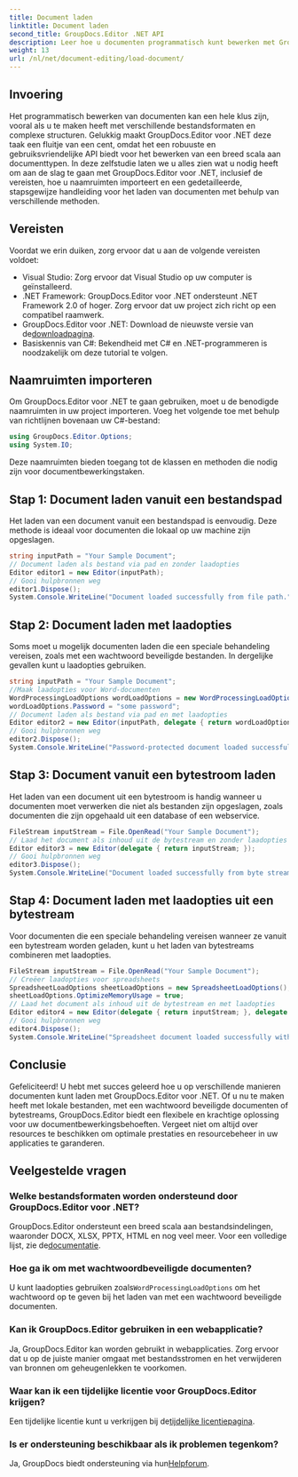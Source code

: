 ```yaml
---
title: Document laden
linktitle: Document laden
second_title: GroupDocs.Editor .NET API
description: Leer hoe u documenten programmatisch kunt bewerken met GroupDocs.Editor voor .NET. Stapsgewijze handleiding voor het laden van documenten, het omgaan met met een wachtwoord beveiligde bestanden en meer.
weight: 13
url: /nl/net/document-editing/load-document/
---
```

## Invoering
Het programmatisch bewerken van documenten kan een hele klus zijn, vooral als u te maken heeft met verschillende bestandsformaten en complexe structuren. Gelukkig maakt GroupDocs.Editor voor .NET deze taak een fluitje van een cent, omdat het een robuuste en gebruiksvriendelijke API biedt voor het bewerken van een breed scala aan documenttypen. In deze zelfstudie laten we u alles zien wat u nodig heeft om aan de slag te gaan met GroupDocs.Editor voor .NET, inclusief de vereisten, hoe u naamruimten importeert en een gedetailleerde, stapsgewijze handleiding voor het laden van documenten met behulp van verschillende methoden.
## Vereisten
Voordat we erin duiken, zorg ervoor dat u aan de volgende vereisten voldoet:
- Visual Studio: Zorg ervoor dat Visual Studio op uw computer is geïnstalleerd.
- .NET Framework: GroupDocs.Editor voor .NET ondersteunt .NET Framework 2.0 of hoger. Zorg ervoor dat uw project zich richt op een compatibel raamwerk.
-  GroupDocs.Editor voor .NET: Download de nieuwste versie van de[downloadpagina](https://releases.groupdocs.com/editor/net/).
- Basiskennis van C#: Bekendheid met C# en .NET-programmeren is noodzakelijk om deze tutorial te volgen.
## Naamruimten importeren
Om GroupDocs.Editor voor .NET te gaan gebruiken, moet u de benodigde naamruimten in uw project importeren. Voeg het volgende toe met behulp van richtlijnen bovenaan uw C#-bestand:
```csharp
using GroupDocs.Editor.Options;
using System.IO;
```
Deze naamruimten bieden toegang tot de klassen en methoden die nodig zijn voor documentbewerkingstaken.
## Stap 1: Document laden vanuit een bestandspad
Het laden van een document vanuit een bestandspad is eenvoudig. Deze methode is ideaal voor documenten die lokaal op uw machine zijn opgeslagen.

```csharp
string inputPath = "Your Sample Document";
// Document laden als bestand via pad en zonder laadopties
Editor editor1 = new Editor(inputPath);
// Gooi hulpbronnen weg
editor1.Dispose();
System.Console.WriteLine("Document loaded successfully from file path.");
```
## Stap 2: Document laden met laadopties
Soms moet u mogelijk documenten laden die een speciale behandeling vereisen, zoals met een wachtwoord beveiligde bestanden. In dergelijke gevallen kunt u laadopties gebruiken.

```csharp
string inputPath = "Your Sample Document";
//Maak laadopties voor Word-documenten
WordProcessingLoadOptions wordLoadOptions = new WordProcessingLoadOptions();
wordLoadOptions.Password = "some password";
// Document laden als bestand via pad en met laadopties
Editor editor2 = new Editor(inputPath, delegate { return wordLoadOptions; });
// Gooi hulpbronnen weg
editor2.Dispose();
System.Console.WriteLine("Password-protected document loaded successfully.");
```
## Stap 3: Document vanuit een bytestroom laden
Het laden van een document uit een bytestroom is handig wanneer u documenten moet verwerken die niet als bestanden zijn opgeslagen, zoals documenten die zijn opgehaald uit een database of een webservice.

```csharp
FileStream inputStream = File.OpenRead("Your Sample Document");
// Laad het document als inhoud uit de bytestream en zonder laadopties
Editor editor3 = new Editor(delegate { return inputStream; });
// Gooi hulpbronnen weg
editor3.Dispose();
System.Console.WriteLine("Document loaded successfully from byte stream.");
```
## Stap 4: Document laden met laadopties uit een bytestream
Voor documenten die een speciale behandeling vereisen wanneer ze vanuit een bytestream worden geladen, kunt u het laden van bytestreams combineren met laadopties.

```csharp
FileStream inputStream = File.OpenRead("Your Sample Document");
// Creëer laadopties voor spreadsheets
SpreadsheetLoadOptions sheetLoadOptions = new SpreadsheetLoadOptions();
sheetLoadOptions.OptimizeMemoryUsage = true;
// Laad het document als inhoud uit de bytestream en met laadopties
Editor editor4 = new Editor(delegate { return inputStream; }, delegate { return sheetLoadOptions; });
// Gooi hulpbronnen weg
editor4.Dispose();
System.Console.WriteLine("Spreadsheet document loaded successfully with load options.");
```
## Conclusie
Gefeliciteerd! U hebt met succes geleerd hoe u op verschillende manieren documenten kunt laden met GroupDocs.Editor voor .NET. Of u nu te maken heeft met lokale bestanden, met een wachtwoord beveiligde documenten of bytestreams, GroupDocs.Editor biedt een flexibele en krachtige oplossing voor uw documentbewerkingsbehoeften. Vergeet niet om altijd over resources te beschikken om optimale prestaties en resourcebeheer in uw applicaties te garanderen.
## Veelgestelde vragen
### Welke bestandsformaten worden ondersteund door GroupDocs.Editor voor .NET?
 GroupDocs.Editor ondersteunt een breed scala aan bestandsindelingen, waaronder DOCX, XLSX, PPTX, HTML en nog veel meer. Voor een volledige lijst, zie de[documentatie](https://tutorials.groupdocs.com/editor/net/).
### Hoe ga ik om met wachtwoordbeveiligde documenten?
 U kunt laadopties gebruiken zoals`WordProcessingLoadOptions` om het wachtwoord op te geven bij het laden van met een wachtwoord beveiligde documenten.
### Kan ik GroupDocs.Editor gebruiken in een webapplicatie?
Ja, GroupDocs.Editor kan worden gebruikt in webapplicaties. Zorg ervoor dat u op de juiste manier omgaat met bestandsstromen en het verwijderen van bronnen om geheugenlekken te voorkomen.
### Waar kan ik een tijdelijke licentie voor GroupDocs.Editor krijgen?
 Een tijdelijke licentie kunt u verkrijgen bij de[tijdelijke licentiepagina](https://purchase.groupdocs.com/temporary-license/).
### Is er ondersteuning beschikbaar als ik problemen tegenkom?
 Ja, GroupDocs biedt ondersteuning via hun[Helpforum](https://forum.groupdocs.com/c/editor/20).